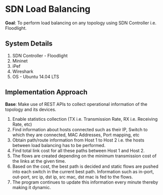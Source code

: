 # SDN Load Balancing

**Goal**: To perform load balancing on any topology using SDN Controller i.e. Floodlight.

## System Details

1. SDN Controller - Floodlight
2. Mininet
3. iPef
4. Wireshark
5. OS - Ubuntu 14.04 LTS

## Implementation Approach

**Base**: Make use of REST APIs to collect operational information of the topology and its devices.

1. Enable statistics collection (TX i.e. Transmission Rate, RX  i.e. Receiving Rate, etc)
2. Find information about hosts connected such as their IP, Switch to which they are connected, MAC Addresses, Port mapping, etc
3. Obtain path/route information from Host 1 to Host 2 i.e. the hosts between load balancing has to be performed.
4. Find total link cost for all these paths between Host 1 and Host 2.
5. The flows are created depending on the minimum transmission cost of the links at the given time. 
6. Based on the cost, the best path is decided and static flows are pushed into each switch in the current best path. Information such as in-port, out-port, src ip, dst ip, src mac, dst mac is fed to the flows.
7. The program continues to update this information every minute thereby making it dynamic.
